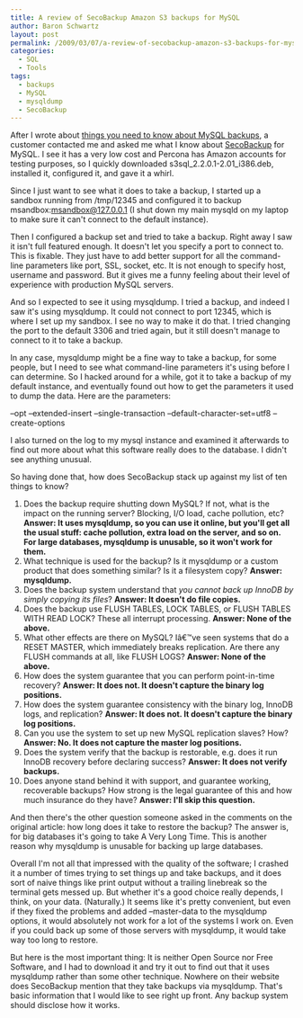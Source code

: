 ```yaml
---
title: A review of SecoBackup Amazon S3 backups for MySQL
author: Baron Schwartz
layout: post
permalink: /2009/03/07/a-review-of-secobackup-amazon-s3-backups-for-mysql/
categories:
  - SQL
  - Tools
tags:
  - backups
  - MySQL
  - mysqldump
  - SecoBackup
---
```

After I wrote about [things you need to know about MySQL backups][1], a customer contacted me and asked me what I know about [SecoBackup][2] for MySQL. I see it has a very low cost and Percona has Amazon accounts for testing purposes, so I quickly downloaded s3sql\_2.2.0.1-2.01\_i386.deb, installed it, configured it, and gave it a whirl.

Since I just want to see what it does to take a backup, I started up a sandbox running from /tmp/12345 and configured it to backup msandbox:msandbox@127.0.0.1 (I shut down my main mysqld on my laptop to make sure it can't connect to the default instance).

Then I configured a backup set and tried to take a backup. Right away I saw it isn't full featured enough. It doesn't let you specify a port to connect to. This is fixable. They just have to add better support for all the command-line parameters like port, SSL, socket, etc. It is not enough to specify host, username and password. But it gives me a funny feeling about their level of experience with production MySQL servers.

And so I expected to see it using mysqldump. I tried a backup, and indeed I saw it's using mysqldump. It could not connect to port 12345, which is where I set up my sandbox. I see no way to make it do that. I tried changing the port to the default 3306 and tried again, but it still doesn't manage to connect to it to take a backup.

In any case, mysqldump might be a fine way to take a backup, for some people, but I need to see what command-line parameters it's using before I can determine. So I hacked around for a while, got it to take a backup of my default instance, and eventually found out how to get the parameters it used to dump the data. Here are the parameters:

&#8211;opt &#8211;extended-insert &#8211;single-transaction &#8211;default-character-set=utf8 &#8211;create-options

I also turned on the log to my mysql instance and examined it afterwards to find out more about what this software really does to the database. I didn't see anything unusual.

So having done that, how does SecoBackup stack up against my list of ten things to know?

1.  Does the backup require shutting down MySQL? If not, what is the impact on the running server? Blocking, I/O load, cache pollution, etc? **Answer: It uses mysqldump, so you can use it online, but you'll get all the usual stuff: cache pollution, extra load on the server, and so on. For large databases, mysqldump is unusable, so it won't work for them.**
2.  What technique is used for the backup? Is it mysqldump or a custom product that does something similar? Is it a filesystem copy? **Answer: mysqldump.**
3.  Does the backup system understand that *you cannot back up InnoDB by simply copying its files*? **Answer: It doesn't do file copies.**
4.  Does the backup use FLUSH TABLES, LOCK TABLES, or FLUSH TABLES WITH READ LOCK? These all interrupt processing. **Answer: None of the above.**
5.  What other effects are there on MySQL? Iâ€™ve seen systems that do a RESET MASTER, which immediately breaks replication. Are there any FLUSH commands at all, like FLUSH LOGS? **Answer: None of the above.**
6.  How does the system guarantee that you can perform point-in-time recovery? **Answer: It does not. It doesn't capture the binary log positions.**
7.  How does the system guarantee consistency with the binary log, InnoDB logs, and replication? **Answer: It does not. It doesn't capture the binary log positions.**
8.  Can you use the system to set up new MySQL replication slaves? How? **Answer: No. It does not capture the master log positions.**
9.  Does the system verify that the backup is restorable, e.g. does it run InnoDB recovery before declaring success? **Answer: It does not verify backups.**
10. Does anyone stand behind it with support, and guarantee working, recoverable backups? How strong is the legal guarantee of this and how much insurance do they have? **Answer: I'll skip this question.**

And then there's the other question someone asked in the comments on the original article: how long does it take to restore the backup? The answer is, for big databases it's going to take A Very Long Time. This is another reason why mysqldump is unusable for backing up large databases.

Overall I'm not all that impressed with the quality of the software; I crashed it a number of times trying to set things up and take backups, and it does sort of naive things like print output without a trailing linebreak so the terminal gets messed up. But whether it's a good choice really depends, I think, on your data. (Naturally.) It seems like it's pretty convenient, but even if they fixed the problems and added &#8211;master-data to the mysqldump options, it would absolutely not work for a lot of the systems I work on. Even if you could back up some of those servers with mysqldump, it would take way too long to restore.

But here is the most important thing: It is neither Open Source nor Free Software, and I had to download it and try it out to find out that it uses mysqldump rather than some other technique. Nowhere on their website does SecoBackup mention that they take backups via mysqldump. That's basic information that I would like to see right up front. Any backup system should disclose how it works.

 [1]: http://www.mysqlperformanceblog.com/2009/03/03/10-things-you-need-to-know-about-backup-solutions-for-mysql/
 [2]: http://www.secobackup.com/
